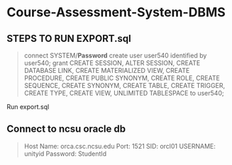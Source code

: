 # Course-Assessment-System-DBMS

## STEPS TO RUN EXPORT.sql

>connect SYSTEM/**Password**
>create user user540 identified by user540;
> grant CREATE SESSION, ALTER SESSION, CREATE DATABASE LINK, 
>   CREATE MATERIALIZED VIEW, CREATE PROCEDURE, CREATE PUBLIC SYNONYM, 
>   CREATE ROLE, CREATE SEQUENCE, CREATE SYNONYM, CREATE TABLE, 
>   CREATE TRIGGER, CREATE TYPE, CREATE VIEW, UNLIMITED TABLESPACE 
>   to user540;

Run export.sql

## Connect to ncsu oracle db

>Host Name: orca.csc.ncsu.edu
>Port: 1521
>SID: orcl01
>USERNAME: unityid
>Password: StudentId
